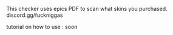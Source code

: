This checker uses epics PDF to scan what skins you purchased.
discord.gg/fuckniggas


tutorial on how to use : soon
